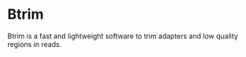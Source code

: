 # Btrim

Btrim is a fast and lightweight software to trim adapters and low quality regions in reads.
